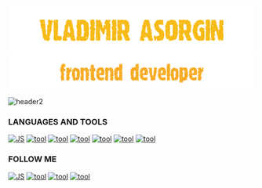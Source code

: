   ![header](https://github.com/Glazinapik/glazinapik/blob/main/assets/vova.gif)
  ![header2](https://github.com/Glazinapik/glazinapik/blob/main/assets/front.gif)

  ![header2](https://github.com/Glazinapik/glazinapik/blob/main/assets/LaeF.gif)


<h3>LANGUAGES AND TOOLS</h3>

[![JS](https://img.shields.io/badge/JavaScript-black?style=for-the-badge&logo=javascript)](https://ru.wikipedia.org/wiki/JavaScript)
[![tool](https://img.shields.io/badge/Redux-black?style=for-the-badge&logo=redux&logoColor=violet)](https://redux.js.org/)
[![tool](https://img.shields.io/badge/React-black?style=for-the-badge&logo=react)](https://ru.reactjs.org/)
[![tool](https://img.shields.io/badge/Node.js-black?style=for-the-badge&logo=node.js)](https://nodejs.org/en/)
[![tool](https://img.shields.io/badge/Express-black?style=for-the-badge&logo=express)](https://expressjs.com/ru/)
[![tool](https://img.shields.io/badge/Sequelize-black?style=for-the-badge&logo=sequelize)](https://sequelize.org/)
[![tool](https://img.shields.io/badge/postgres-black?style=for-the-badge&logo=postgresql)](https://www.postgresql.org/)


<h3>FOLLOW ME</h3>

[![JS](https://img.shields.io/badge/VKONTAKTE-black?style=for-the-badge&logo=vk&logoColor=blue)](https://vk.com/glazinapik)
[![tool](https://img.shields.io/badge/telegram-black?style=for-the-badge&logo=telegram&logoColor=violet)](https://t.me/Fkshrb)
[![tool](https://img.shields.io/badge/instagram-black?style=for-the-badge&logo=instagram)](https://www.instagram.com/glazinapik)
[![tool](https://img.shields.io/badge/whatsapp-black?style=for-the-badge&logo=whatsapp)](https://api.whatsapp.com/send?phone=79777015893)

